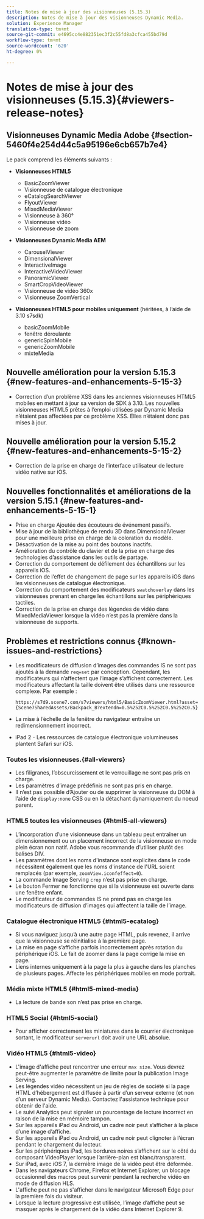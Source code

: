 ```yaml
---
title: Notes de mise à jour des visionneuses (5.15.3)
description: Notes de mise à jour des visionneuses Dynamic Media.
solution: Experience Manager
translation-type: tm+mt
source-git-commit: e4695cc4e882351ec3f2c55fd8a3cfca455bd79d
workflow-type: tm+mt
source-wordcount: '620'
ht-degree: 0%

---
```



# Notes de mise à jour des visionneuses (5.15.3){#viewers-release-notes}

<!-- Updated January 13, 2021 for the 5.15.3 release-->

## Visionneuses Dynamic Media Adobe {#section-5460f4e254d44c5a95196e6cb657b7e4}

Le pack comprend les éléments suivants :

* **Visionneuses HTML5**

   * BasicZoomViewer
   * Visionneuse de catalogue électronique
   * eCatalogSearchViewer
   * FlyoutViewer
   * MixedMediaViewer
   * Visionneuse à 360°
   * Visionneuse vidéo
   * Visionneuse de zoom

* **Visionneuses Dynamic Media AEM**

   * CarouselViewer
   * DimensionalViewer
   * InteractiveImage
   * InteractiveVideoViewer
   * PanoramicViewer
   * SmartCropVideoViewer
   * Visionneuse de vidéo 360x
   * Visionneuse ZoomVertical

* **Visionneuses HTML5 pour mobiles uniquement**  (héritées, à l’aide de 3.10 s7sdk)

   * basicZoomMobile
   * fenêtre déroulante
   * genericSpinMobile
   * genericZoomMobile
   * mixteMedia

## Nouvelle amélioration pour la version 5.15.3 {#new-features-and-enhancements-5-15-3}

* Correction d’un problème XSS dans les anciennes visionneuses HTML5 mobiles en mettant à jour sa version de SDK à 3.10. Les nouvelles visionneuses HTML5 prêtes à l’emploi utilisées par Dynamic Media n’étaient pas affectées par ce problème XSS. Elles n’étaient donc pas mises à jour.

## Nouvelle amélioration pour la version 5.15.2 {#new-features-and-enhancements-5-15-2}

* Correction de la prise en charge de l’interface utilisateur de lecture vidéo native sur iOS.

## Nouvelles fonctionnalités et améliorations de la version 5.15.1 {#new-features-and-enhancements-5-15-1}

* Prise en charge Ajoutée des écouteurs de événement passifs.
* Mise à jour de la bibliothèque de rendu 3D dans DimensionalViewer pour une meilleure prise en charge de la coloration du modèle.
* Désactivation de la mise au point des boutons inactifs.
* Amélioration du contrôle du clavier et de la prise en charge des technologies d’assistance dans les outils de partage.
* Correction du comportement de défilement des échantillons sur les appareils iOS.
* Correction de l’effet de changement de page sur les appareils iOS dans les visionneuses de catalogue électronique.
* Correction du comportement des modificateurs `swatchoverlay` dans les visionneuses prenant en charge les échantillons sur les périphériques tactiles.
* Correction de la prise en charge des légendes de vidéo dans MixedMediaViewer lorsque la vidéo n’est pas la première dans la visionneuse de supports.

## Problèmes et restrictions connus {#known-issues-and-restrictions}

* Les modificateurs de diffusion d’images des commandes IS ne sont pas ajoutés à la demande `req=set` par conception. Cependant, les modificateurs qui n’affectent que l’image s’affichent correctement. Les modificateurs affectant la taille doivent être utilisés dans une ressource complexe. Par exemple :

   `https://s7d9.scene7.com/s7viewers/html5/BasicZoomViewer.html?asset= {Scene7SharedAssets/Backpack_B?extendn=0.5%252C0.5%252C0.5%252C0.5}`

* La mise à l’échelle de la fenêtre du navigateur entraîne un redimensionnement incorrect.
* iPad 2 - Les ressources de catalogue électronique volumineuses plantent Safari sur iOS.

### Toutes les visionneuses.{#all-viewers}

* Les filigranes, l’obscurcissement et le verrouillage ne sont pas pris en charge.
* Les paramètres d’image prédéfinis ne sont pas pris en charge.
* Il n’est pas possible d’Ajouter ou de supprimer la visionneuse du DOM à l’aide de `display:none` CSS ou en la détachant dynamiquement du noeud parent.

### HTML5 toutes les visionneuses {#html5-all-viewers}

* L’incorporation d’une visionneuse dans un tableau peut entraîner un dimensionnement ou un placement incorrect de la visionneuse en mode plein écran non natif. Adobe vous recommande d’utiliser plutôt des balises DIV.
* Les paramètres dont les noms d&#39;instance sont explicites dans le code nécessitent également que les noms d&#39;instance de l&#39;URL soient remplacés (par exemple, `zoomView.iconfeffect=0`).
* La commande Image Serving `crop` n’est pas prise en charge.
* Le bouton Fermer ne fonctionne que si la visionneuse est ouverte dans une fenêtre enfant.
* Le modificateur de commandes IS ne prend pas en charge les modificateurs de diffusion d’images qui affectent la taille de l’image.

### Catalogue électronique HTML5 {#html5-ecatalog}

* Si vous naviguez jusqu’à une autre page HTML, puis revenez, il arrive que la visionneuse se réinitialise à la première page.
* La mise en page s’affiche parfois incorrectement après rotation du périphérique iOS. Le fait de zoomer dans la page corrige la mise en page.
* Liens internes uniquement à la page la plus à gauche dans les planches de plusieurs pages. Affecte les périphériques mobiles en mode portrait.

### Média mixte HTML5 {#html5-mixed-media}

* La lecture de bande son n’est pas prise en charge.

### HTML5 Social {#html5-social}

* Pour afficher correctement les miniatures dans le courrier électronique sortant, le modificateur `serverurl` doit avoir une URL absolue.

### Vidéo HTML5 {#html5-video}

* L&#39;image d&#39;affiche peut rencontrer une erreur `max size`. Vous devrez peut-être augmenter le paramètre de limite pour la publication Image Serving.
* Les légendes vidéo nécessitent un jeu de règles de société si la page HTML d’hébergement est diffusée à partir d’un serveur externe (et non d’un serveur Dynamic Media). Contactez l&#39;assistance technique pour obtenir de l&#39;aide.
* Le suivi Analytics peut signaler un pourcentage de lecture incorrect en raison de la mise en mémoire tampon.
* Sur les appareils iPad ou Android, un cadre noir peut s’afficher à la place d’une image d’affiche.
* Sur les appareils iPad ou Android, un cadre noir peut clignoter à l’écran pendant le chargement du lecteur.
* Sur les périphériques iPad, les bordures noires s’affichent sur le côté du composant VideoPlayer lorsque l’arrière-plan est blanc/transparent.
* Sur iPad, avec iOS 7, la dernière image de la vidéo peut être déformée.
* Dans les navigateurs Chrome, Firefox et Internet Explorer, un blocage occasionnel des macros peut survenir pendant la recherche vidéo en mode de diffusion HLS.
* L&#39;affiche peut ne pas s&#39;afficher dans le navigateur Microsoft Edge pour la première fois du visiteur.
* Lorsque la lecture progressive est utilisée, l’image d’affiche peut se masquer après le chargement de la vidéo dans Internet Explorer 9.
